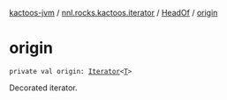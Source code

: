 [kactoos-jvm](../../index.md) / [nnl.rocks.kactoos.iterator](../index.md) / [HeadOf](index.md) / [origin](./origin.md)

# origin

`private val origin: `[`Iterator`](https://kotlinlang.org/api/latest/jvm/stdlib/kotlin.collections/-iterator/index.html)`<`[`T`](index.md#T)`>`

Decorated iterator.

